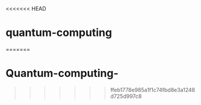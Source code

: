 <<<<<<< HEAD
# quantum-computing
=======
# Quantum-computing-
>>>>>>> ffeb1778e985a1f1c74fbd8e3a1248d725d997c8

